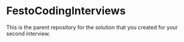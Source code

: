 # FestoCodingInterviews
This is the parent repository for the solution that you created for your second interview.
